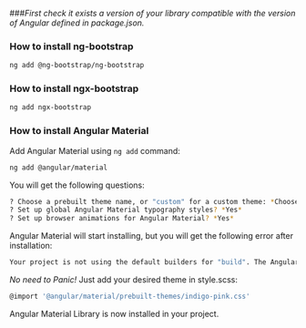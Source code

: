 ###_First check it exists a version of your library compatible with the version of Angular defined in package.json._

### How to install ng-bootstrap

```bash
ng add @ng-bootstrap/ng-bootstrap
```

### How to install ngx-bootstrap

```bash
ng add ngx-bootstrap
```

### How to install Angular Material

Add Angular Material using `ng add` command:

```bash
ng add @angular/material
```

You will get the following questions:

```bash
? Choose a prebuilt theme name, or "custom" for a custom theme: *Choose any theme you like here*
? Set up global Angular Material typography styles? *Yes*
? Set up browser animations for Angular Material? *Yes*
```

Angular Material will start installing, but you will get the following error after installation:

```bash
Your project is not using the default builders for "build". The Angular Material schematics cannot add a theme to the workspace configuration if the builder has been changed.
```

_No need to Panic!_ Just add your desired theme in style.scss:

```bash
@import '@angular/material/prebuilt-themes/indigo-pink.css'
```

Angular Material Library is now installed in your project.
